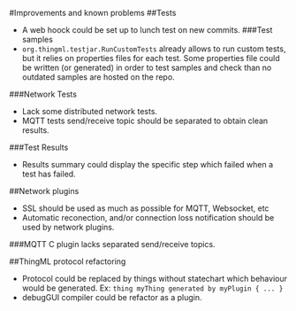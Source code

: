 #Improvements and known problems
##Tests
 * A web hoock could be set up to lunch test on new commits.
###Test samples
 * `org.thingml.testjar.RunCustomTests` already allows to run custom tests, but it relies on properties files for each test. Some properties file could be written (or generated) in order to test samples and check than no outdated samples are hosted on the repo.

###Network Tests
 * Lack some distributed network tests.
 * MQTT tests send/receive topic should be separated to obtain clean results.

###Test Results
 * Results summary could display the specific step which failed when a test has failed.

##Network plugins
 * SSL should be used as much as possible for MQTT, Websocket, etc
 * Automatic reconection, and/or connection loss notification should be used by network plugins.

###MQTT
C plugin lacks separated send/receive topics.

##ThingML protocol refactoring
 * Protocol could be replaced by things without statechart which behaviour would be generated. Ex: `thing myThing generated by myPlugin { ... }`
 * debugGUI compiler could be refactor as a plugin.
